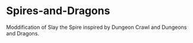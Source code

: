 # Spires-and-Dragons
Moddification of Slay the Spire inspired by Dungeon Crawl and Dungeons and Dragons.
